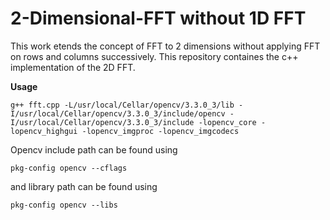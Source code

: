 # 2-Dimensional-FFT without 1D FFT

This work etends the concept of FFT to 2 dimensions without applying FFT on rows and columns successively. This repository containes the c++ implementation of the 2D FFT.

**Usage**
```
g++ fft.cpp -L/usr/local/Cellar/opencv/3.3.0_3/lib -I/usr/local/Cellar/opencv/3.3.0_3/include/opencv -I/usr/local/Cellar/opencv/3.3.0_3/include -lopencv_core -lopencv_highgui -lopencv_imgproc -lopencv_imgcodecs
```

Opencv include path can be found using

```
pkg-config opencv --cflags
```

and library path can be found using

```
pkg-config opencv --libs
```


